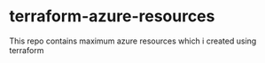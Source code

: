 # terraform-azure-resources
This repo contains maximum azure resources which i created using terraform
